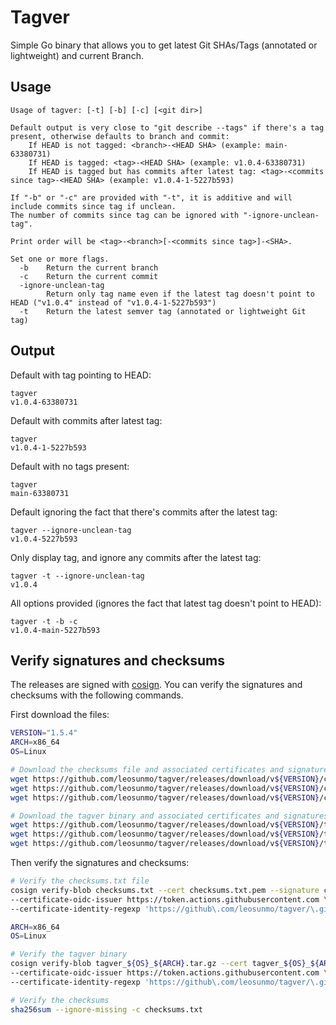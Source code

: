 # Tagver

Simple Go binary that allows you to get latest Git SHAs/Tags (annotated or lightweight) and current Branch.

## Usage
```
Usage of tagver: [-t] [-b] [-c] [<git dir>]

Default output is very close to "git describe --tags" if there's a tag present, otherwise defaults to branch and commit:
	If HEAD is not tagged: <branch>-<HEAD SHA> (example: main-63380731)
	If HEAD is tagged: <tag>-<HEAD SHA> (example: v1.0.4-63380731)
	If HEAD is tagged but has commits after latest tag: <tag>-<commits since tag>-<HEAD SHA> (example: v1.0.4-1-5227b593)

If "-b" or "-c" are provided with "-t", it is additive and will include commits since tag if unclean.
The number of commits since tag can be ignored with "-ignore-unclean-tag".

Print order will be <tag>-<branch>[-<commits since tag>]-<SHA>.

Set one or more flags.
  -b	Return the current branch
  -c	Return the current commit
  -ignore-unclean-tag
    	Return only tag name even if the latest tag doesn't point to HEAD ("v1.0.4" instead of "v1.0.4-1-5227b593")
  -t	Return the latest semver tag (annotated or lightweight Git tag)
```

## Output
Default with tag pointing to HEAD:
```
tagver
v1.0.4-63380731
```
Default with commits after latest tag:
```
tagver
v1.0.4-1-5227b593
```
Default with no tags present:
```
tagver
main-63380731
```
Default ignoring the fact that there's commits after the latest tag:
```
tagver --ignore-unclean-tag
v1.0.4-5227b593
```
Only display tag, and ignore any commits after the latest tag:
```
tagver -t --ignore-unclean-tag
v1.0.4
```

All options provided (ignores the fact that latest tag doesn't point to HEAD):
```
tagver -t -b -c
v1.0.4-main-5227b593
```
## Verify signatures and checksums
The releases are signed with [cosign](https://cosign.io/). You can verify the signatures and checksums with the following commands.

First download the files:
```sh
VERSION="1.5.4"
ARCH=x86_64
OS=Linux

# Download the checksums file and associated certificates and signatures.
wget https://github.com/leosunmo/tagver/releases/download/v${VERSION}/checksums.txt
wget https://github.com/leosunmo/tagver/releases/download/v${VERSION}/checksums.txt.pem
wget https://github.com/leosunmo/tagver/releases/download/v${VERSION}/checksums.txt.sig

# Download the tagver binary and associated certificates and signatures.
wget https://github.com/leosunmo/tagver/releases/download/v${VERSION}/tagver_${OS}_${ARCH}.tar.gz
wget https://github.com/leosunmo/tagver/releases/download/v${VERSION}/tagver_${OS}_${ARCH}.tar.gz.pem
wget https://github.com/leosunmo/tagver/releases/download/v${VERSION}/tagver_${OS}_${ARCH}.tar.gz.sig
```

Then verify the signatures and checksums:
```sh
# Verify the checksums.txt file
cosign verify-blob checksums.txt --cert checksums.txt.pem --signature checksums.txt.sig \
--certificate-oidc-issuer https://token.actions.githubusercontent.com \
--certificate-identity-regexp 'https://github\.com/leosunmo/tagver/\.github/workflows/build\.yml@refs/tags/v[0-9]+(\.[0-9]+){2}'

ARCH=x86_64
OS=Linux

# Verify the tagver binary
cosign verify-blob tagver_${OS}_${ARCH}.tar.gz --cert tagver_${OS}_${ARCH}.tar.gz.pem --signature tagver_${OS}_${ARCH}.tar.gz.sig \
--certificate-oidc-issuer https://token.actions.githubusercontent.com \
--certificate-identity-regexp 'https://github\.com/leosunmo/tagver/\.github/workflows/build\.yml@refs/tags/v[0-9]+(\.[0-9]+){2}'

# Verify the checksums
sha256sum --ignore-missing -c checksums.txt
```